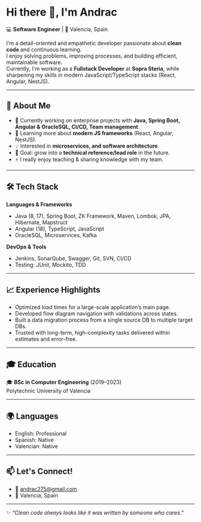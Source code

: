 # Hi there 👋, I'm Andrac

💻 **Software Engineer** | 📍 Valencia, Spain  

I'm a detail-oriented and empathetic developer passionate about **clean code** and continuous learning.  
I enjoy solving problems, improving processes, and building efficient, maintainable software.  
Currently, I'm working as a **Fullstack Developer** at **Sopra Steria**, while sharpening my skills in modern JavaScript/TypeScript stacks (React, Angular, NestJS).  

---

## 🚀 About Me  
- 🔭 Currently working on enterprise projects with **Java, Spring Boot, Angular & OracleSQL, CI/CD, Team management**.  
- 🌱 Learning more about **modern JS frameworks** (React, Angular, NestJS).  
- 💡 Interested in **microservices, and software architecture**.  
- 🎯 Goal: grow into a **technical reference/lead role** in the future.  
- ⚡ I really enjoy teaching & sharing knowledge with my team.  

---

## 🛠️ Tech Stack

**Languages & Frameworks**  
- Java (8, 17), Spring Boot, ZK Framework, Maven, Lombok, JPA, Hibernate, Mapstruct  
- Angular (18), TypeScript, JavaScript  
- OracleSQL, Microservices, Kafka  

**DevOps & Tools**  
- Jenkins, SonarQube, Swagger, Git, SVN, CI/CD  
- Testing: JUnit, Mockito, TDD  

---

## 📈 Experience Highlights
- Optimized load times for a large-scale application’s main page.  
- Developed flow diagram navigation with validations across states.  
- Built a data migration process from a single source DB to multiple target DBs.  
- Trusted with long-term, high-complexity tasks delivered within estimates and error-free.  

---

## 🎓 Education
🎓 **BSc in Computer Engineering** (2019–2023)  
Polytechnic University of Valencia  

---

## 🌍 Languages
- English: Professional  
- Spanish: Native
- Valencian: Native  

---

## 📫 Let's Connect!
- 📧 [andrac275@gmail.com](mailto:andrac275@gmail.com)  
- 📍 Valencia, Spain  

---

✨ *“Clean code always looks like it was written by someone who cares.”*  

